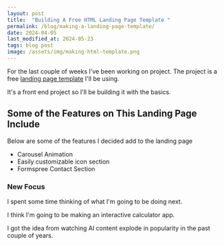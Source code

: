 ```yaml
---
layout: post
title:  "Building A Free HTML Landing Page Template "
permalink: /blog/making-a-landing-page-template/
date: 2024-04-05
last_modified_at: 2024-05-23
tags: blog post
image: /assets/img/making-html-template.png
--- 
```

For the last couple of weeks I've been working on project. The project is a free <a href="/projects/" target="_blank"> landing page template</a>  I'll be using.

It's a front end project so I'll be building it with the basics.

## Some of the Features on This Landing Page Include
Below are some of the features I decided add to the landing page

- Carousel Animation
- Easily customizable icon section
- Formspree Contact Section


### New Focus
I spent some time thinking of what I'm going to be doing next.

I think I'm going to be making an interactive calculator app.

I got the idea from watching AI content explode in popularity in the past
couple of years.

